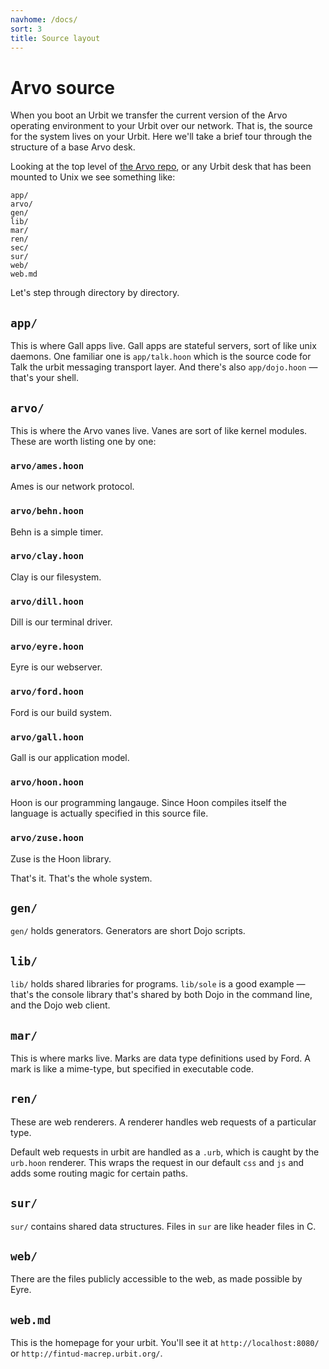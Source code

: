 ```yaml
---
navhome: /docs/
sort: 3
title: Source layout
---
```


<div class="row">
<div class="col-md-8">

# Arvo source

When you boot an Urbit we transfer the current version of the Arvo operating environment to your Urbit over our network.  That is, the source for the system lives on your Urbit.  Here we'll take a brief tour through the structure of a base Arvo desk.  

</div>
</div>

Looking at the top level of [the Arvo repo](http://github.com/urbit/arvo), or any Urbit desk that has been mounted to Unix we see something like:

    app/
    arvo/
    gen/
    lib/
    mar/
    ren/
    sec/
    sur/
    web/
    web.md

Let's step through directory by directory.

## `app/` 

This is where Gall apps live.  Gall apps are stateful servers, sort of like unix daemons.  One familiar one is `app/talk.hoon` which is the source code for Talk the urbit messaging transport layer.  And there's also `app/dojo.hoon` — that's your shell.

## `arvo/`

This is where the Arvo vanes live.  Vanes are sort of like kernel modules. These are worth listing one by one:

### `arvo/ames.hoon`

Ames is our network protocol.

### `arvo/behn.hoon`

Behn is a simple timer.

### `arvo/clay.hoon`

Clay is our filesystem.

### `arvo/dill.hoon`

Dill is our terminal driver.

### `arvo/eyre.hoon`

Eyre is our webserver.

### `arvo/ford.hoon`

Ford is our build system.

### `arvo/gall.hoon`

Gall is our application model.

### `arvo/hoon.hoon`

Hoon is our programming langauge.  Since Hoon compiles itself the language is actually specified in this source file.

### `arvo/zuse.hoon`

Zuse is the Hoon library.  

That's it.  That's the whole system. 

## `gen/`

`gen/` holds generators.  Generators are short Dojo scripts.

## `lib/`

`lib/` holds shared libraries for programs. `lib/sole` is a good example — that's the console library that's shared by both Dojo in the command line, and the Dojo web client.

## `mar/`

This is where marks live.  Marks are data type definitions used by Ford.  A mark is like a mime-type, but specified in executable code.  

## `ren/`

These are web renderers.  A renderer handles web requests of a particular type.  

Default web requests in urbit are handled as a `.urb`, which is caught by the `urb.hoon` renderer.  This wraps the request in our default `css` and `js` and adds some routing magic for certain paths.

## `sur/`

`sur/` contains shared data structures.  Files in `sur` are like header files in C.

## `web/`

There are the files publicly accessible to the web, as made possible by Eyre.

## `web.md`

This is the homepage for your urbit.  You'll see it at `http://localhost:8080/` or `http://fintud-macrep.urbit.org/`.

